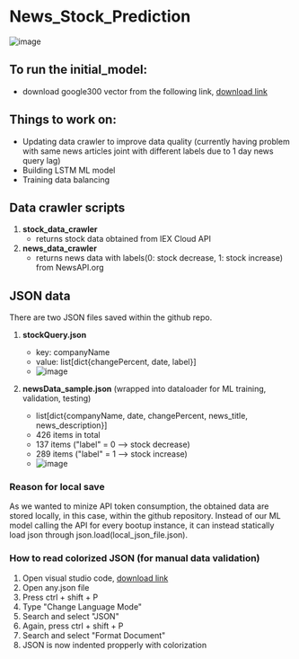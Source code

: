 # News_Stock_Prediction
![image](https://drive.google.com/uc?export=view&id=1A95mZ28-8GsQJOB2F8G_rdy2w6vxC0ai)

## To run the initial_model:
* download google300 vector from the following link, [download link](https://s3.amazonaws.com/dl4j-distribution/GoogleNews-vectors-negative300.bin.gz)

## Things to work on:
* Updating data crawler to improve data quality (currently having problem with same news articles joint with different labels due to 1 day news query lag)
* Building LSTM ML model
* Training data balancing

## Data crawler scripts
1. **stock_data_crawler**
    * returns stock data obtained from IEX Cloud API
2. **news_data_crawler**
    * returns news data with labels(0: stock decrease, 1: stock increase) from NewsAPI.org

## JSON data
There are two JSON files saved within the github repo.
1. **stockQuery.json**
    * key: companyName
    * value: list[dict{changePercent, date, label}]
    * ![image](https://drive.google.com/uc?export=view&id=1cdgrzi-lUPJKPUA24qz3XUuDwSrlXMRs)

2. **newsData_sample.json** (wrapped into dataloader for ML training, validation, testing)
    * list[dict{companyName, date, changePercent, news_title, news_description}]
    * 426 items in total
    * 137 items ("label" = 0 --> stock decrease)
    * 289 items ("label" = 1 --> stock increase)
    * ![image](https://drive.google.com/uc?export=view&id=1TsUTUa9FGi0eUXXzlGGifymmGOs7yCEr)
    
### Reason for local save
As we wanted to minize API token consumption, the obtained data are stored locally, in this case, within the github repository.
Instead of our ML model calling the API for every bootup instance, it can instead statically load json through json.load(local_json_file.json).
### How to read colorized JSON (for manual data validation)
1. Open visual studio code, [download link](https://code.visualstudio.com/download)
2. Open any.json file
3. Press ctrl + shift + P
4. Type "Change Language Mode"
5. Search and select "JSON"
6. Again, press ctrl + shift + P
7. Search and select "Format Document"
8. JSON is now indented propperly with colorization
